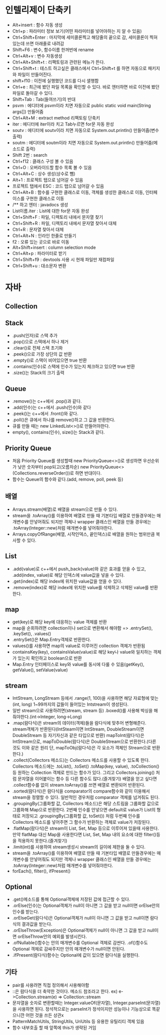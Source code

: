 # 인텔리제이 단축키
* Alt+insert : 함수 자동 생성
* Ctrl+p : 파라미터 정보 보기(어떤 파라미터를 넣어야하는 지 알 수 있음)
* Ctrl+Shift+Enter : 마지막에 세미콜론찍고 해당줄의 끝으로 감, 세미콜론이 찍혀있는데 쓰면 아래줄로 내려감
* Shift+F6 : 변수, 함수이름 한꺼번에 rename
* Ctrl+Alt+v : 변수 자동생성
* Ctrl+Alt+Shift+t : 리팩토링과 관련된 메뉴가 뜬다.
* Ctrl+Shift+t : 테스트 하고싶은 클래스에서 Ctrl+Shift+t 를 하면 자동으로 패키지와 파일이 만들어진다.
* shift+f10 : 이전에 실행했던 코드를 다시 샐행함
* Ctrl+e : 최근에 봤던 파일 목록을 확인할 수 있다. 바로 엔터하면 바로 이전에 봤던 파일로 돌아갈 수 있다.
* Shift+Tab : Tab(들여쓰기)의 반대
* psvm : 에디터에 psvm이라 치면 자동으로 public static void main(String args[]) 만들어줌
* Ctrl+Alt+M : extract method 리팩토링 단축키
* iter : 에디터에 iter이라 치고 Tab누르면 for문 자동 완성
* soutv : 에디터에 soutv이라 치면 자동으로 System.out.println() 만들어줌(변수 출력)
* soutm : 에디터에 soutm이라 치면 자동으로 System.out.println() 만들어줌(메소드로 출력)
* Shift 2번 : search
* Ctrl+f12 : 클래스 구성 볼 수 있음
* Ctrl+O : 오버라이드할 함수 목록 볼 수 있음
* Ctrl+Alt+C : 상수 생성(상수로 뺌)
* Alt+1 : 프로젝트 탭으로 넘어갈 수 있음
* 프로젝트 탭에서 ESC : 코드 탭으로 넘어갈 수 있음
* Ctrl+Alt+B : 함수를 구현한 클래스로 이동, 객체를 생성한 클래스로 이동, 인터페이스를 구현한 클래스로 이동
* /** 하고 엔터 : javadocs 생성
* List이름.iter : List에 대한 for문 자동 완성
* Ctrl+Shift+F : 파일, 디렉토리 내에서 문자열 찾기
* Ctrl+Shift+R : 파일, 디렉토리 내에서 문자열 찾아서 대체
* Ctrl+R : 문자열 찾아서 대체
* Ctrl+Alt+N : 인라인 한줄로 만들기
* f2 : 오류 있는 곳으로 바로 이동
* Alt+Shift+insert : column selection mode
* Ctrl+Alt+p : 파라미터로 받기
* Ctrl+Shift+f9 : devtools 사용 시 현재 파일만 재컴파일
* Ctrl+Shift+u : 대소문자 변환
# 자바
## Collection
## Stack
* .push(인자)로 스택 추가
* .pop()으로 스택에서 하나 제거
* .clear()로 전체 스택 초기화
* .peek()으로 가장 상단의 값 반환
* .empty()로 스택이 비어있으면 true 반환
* .contains(인수)로 스택에 인수가 있는지 체크하고 있으면 true 반환
* .size()는 Stack의 크기 출력
## Queue
* .remove()는 c++에서 .pop()과 같다.
* .add(인수)는 c++에서 .push(인수)와 같다
* .peek()는 c++에서 .front()와 같다.
* .poll()은 큐에서 하나를 remove()하고 그 값을 반환한다.
* 큐를 만들 때는 new LinkedList<>()로 만들어야한다.
* empty(), contains(인수), size()는 Stack과 같다.
## Priority Queue
* 처음 Priority Queue를 생성할때 new PriorityQueue<>()로 생성하면 우선순위가 낮은 숫자부터 pop되고(오름차순) new PriorityQueue<>(Collections.reverseOrder())로 하면 반대이다.
* 함수는 Queue의 함수와 같다.(add, remove, poll, peek 등)
## 배열
* Arrays.stream(배열)로 배열을 stream으로 만들 수 있다.
* stream을 .toArray()를 이용하여 배열로 만들 때 기본타입 배열로 만들경우에는 매개변수를 안넣어줘도 되지만 객체나 wrapper 클래스인 배열을 만들 경우에는 .toArray(Integer::new)처럼 매개변수를 넣어줘야한다.
* Arrays.copyOfRange(배열, 시작인덱스, 끝인덱스)로 배열을 원하는 범위만큼 복사할 수 있다.
## List
* .add(value)로 c++에서 push_back(value)와 같은 효과를 얻을 수 있고, .add(index, value)로 해당 인덱스에 value값을 넣을 수 있다.
* .get(index)로 해당 index에 위치한 value값을 얻을 수 있다.
* .remove(index)로 해당 index에 위치한 value를 삭제하고 삭제된 value를 반환한다.
## map
* get(key)로 해당 key에  대응하는 value 객체를 반환
* map을 순회하려면 collection이나 set으로 변환해서 해야함 => .entrySet(), .keySet(), .values()
* .entrySet()은 Map.Entry객체로 반환한다.
* values()를 사용하면 map의 value로 이루어진 collection 객체가 반환됨
* containsKey(key), containsValue(value)로 해당 key나 value와 일치하는 객체가 있는지 확인하고 boolean으로 반환
* Map.Entry 인터페이스로 key와 value를 동시에 다룰 수 있음(getKey(), getValue(), setValue(value)
## stream
* IntStream, LongStream 등에서 .range(1, 100)을 사용하면 해당 자료형에 맞는(int, long) 1~99까지의 값들이 들어있는 Intstream이 생성된다.
* 일반 stream으로 사용하려면(stream<Integer>, stream<Long> 등) .boxed()를 사용해 박싱을 해줘야한다.(int->Integer, long->Long)
* .map(람다식)은 stream의 데이터(객체)들을 람다식에 맞추어 변형해준다. stream객체가 반환된다(IntSteam이면 IntStream, DoubleStream이면 DoubleStream 등 자기자신과 같은 타입으로 반환) mapToInt(람다식)은 IntStream으로, mapToDouble(람다식)은 DoubleStream으로 반환한다.(다른 것도 이와 같은 원리 단, mapToObj(람다식)은 각 요소가 객체인 Stream으로 반환한다.)
* .collect(Collectors 메소드)는 Collectors 메소드를 사용할 수 있도록 한다. Collectors 메소드에는 .toList(), .toSet() .toMap(key, value), .toCollection() 등 원하는 Collection 객체로 만드는 함수가 있다. 그리고 Collectors.joining() 처럼 문자열을 이어붙이는 함수 등 다른 함수도 많다.(즐겨찾기) 배열을 얻고 싶다면 .collect함수를 없이 stream.toArray()를 쓰면 배열로 변환되어 반환된다.
* .sorted(람다식)은 람다식을 comparator의 compare함수와 같이 이용해서 stream을 정렬할 수 있다. 일반적인 경우처럼 comparator 객체를 넘겨줘도 된다.
* .groupingBy(그룹화할 값, Collectors 메소드)은 해당 스트림을 그룹화할 값으로 그룹화해 Map으로 반환한다. 2번째 인수를 안넣으면 default로 value가 List의 형태로 저장되고 .groupingBy(그룹화할 값, toSet()) 처럼 두번째 인수를 Collectors 메소드를 넣어주면 그 함수가 반환하는 객체로 value가 저장된다.
* .flatMap(람다식)은 stream이 List, Set, Map 등으로 이루어져 있을때 사용한다. 만약 flatMap 대신 Map을 사용한다면 List, Set, Map 내의 요소에 대한 filter()등을 적용하지 못한다.(즐겨찾기)
* .limit(int)를 사용하여 stream생성시 stream의 길이에 제한을 둘 수 있다.
* stream을 .toArray()를 이용하여 배열로 만들 때 기본타입 배열로 만들경우에는 매개변수를 안넣어줘도 되지만 객체나 wrapper 클래스인 배열을 만들 경우에는 .toArray(Integer::new)처럼 매개변수를 넣어줘야한다.
* forEach(), filter(), ifPresent()
## Optional
* .get()메소드를 통해 Optional객체에 저장된 값에 접근할 수 있다.
* .orElse(인수)는 Optional객체가 null이 아니면 그 값을 받고 null이면 orElse안의 인수를 받는다.
* .orElseGet(람다식)은 Optional객체가 null이 아니면 그 값을 받고 null이면 람다식의 결과값을 받는다.
* .orElseThrow(Exception)은 Optional객체가 null이 아니면 그 값을 받고 null이면 orElseThrow안의 예외를 발생시킨다.
* .ofNullable()함수는 안의 매개변수를 Optional 객체로 감싼다. .of()함수도 Optional 객체로 감싸주지만 안의 매개변수가 null이면 안된다.
* .ifPresent(람다식)함수는 Optional에 값이 있으면 람다식을 실행한다.
## 기타
* pair를 사용려면 직접 정의해서 사용해야함
* ::은 람다식을 더 축약한 것이다. 메소드 참조라고 한다. ex)  e->Collection.stream(e) => Collection::stream
* 문자열을 숫자로 변환할때는 Integer.valueOf(문자열), Integer.parseInt(문자열)을 사용하면 된다. 정석적으로는 parseInt가 정석이지만 성능이나 기능상으로 똑같으니깐 어떤 것을 쓰든 상관x
* PatternMatchUtils, StringUtils, UriUtils 등 유용한 유틸리티 객체 있음
* 함수 내부호출 할 때 앞쪽에 this가 생략된 거임

